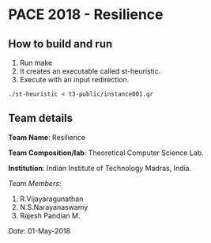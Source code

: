 # PACE 2018 - Resilience
## How to build and run
1. Run make
2. It creates an executable called st-heuristic.
3. Execute with an input redirection.
```
./st-heuristic < t3-public/instance001.gr
```

## Team details
**Team Name**: Resilience

**Team Composition/lab**: Theoretical Computer Science Lab.

**Institution**: Indian Institute of Technology Madras, India.

*Team Members*:
1. R.Vijayaragunathan
2. N.S.Narayanaswamy
3. Rajesh Pandian M.

*Date*: 01-May-2018


